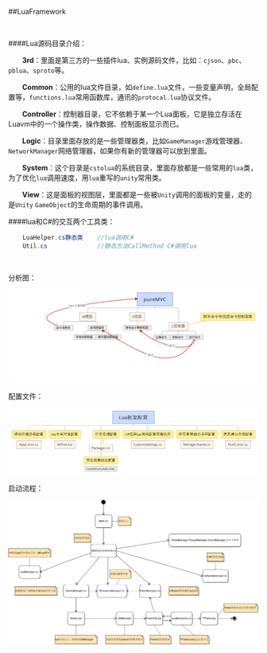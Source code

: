 ##LuaFramework

&emsp;


####Lua源码目录介绍：

&emsp;&emsp;**3rd**：里面是第三方的一些插件lua、实例源码文件，比如：`cjson`、`pbc`、`pblua`、`sproto`等。

&emsp;&emsp;**Common**：公用的lua文件目录，如`define.lua`文件，一些变量声明，全局配置等，`functions.lua`常用函数库，通讯的`protocal.lua`协议文件。

&emsp;&emsp;**Controller**：控制器目录，它不依赖于某一个Lua面板，它是独立存活在Luavm中的一个操作类，操作数据、控制面板显示而已。

&emsp;&emsp;**Logic**：目录里面存放的是一些管理器类，比如`GameManager`游戏管理器、`NetworkManager`网络管理器，如果你有新的管理器可以放到里面。

&emsp;&emsp;**System**：这个目录是`cstolua`的系统目录，里面存放都是一些常用的`lua`类，为了优化`lua`调用速度，用`lua`重写的`unity`常用类。

&emsp;&emsp;**View**：这是面板的视图层，里面都是一些被`Unity`调用的面板的变量，走的是`Unity` `GameObject`的生命周期的事件调用。

####lua和C#的交互两个工具类：
```csharp
    LuaHelper.cs静态类    //lua调用C#
    Util.cs              //静态方法CallMethod C#调用lua
```

&emsp;

分析图：

![](/assets/20160506154319148)

配置文件：

![](/assets/20160506154351680)

启动流程：

![](/assets/20160506154414941)